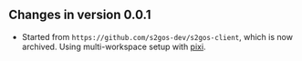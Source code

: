 ## Changes in version 0.0.1

* Started from `https://github.com/s2gos-dev/s2gos-client`, which is now archived.
  Using multi-workspace setup with [pixi](https://pixi.sh).
